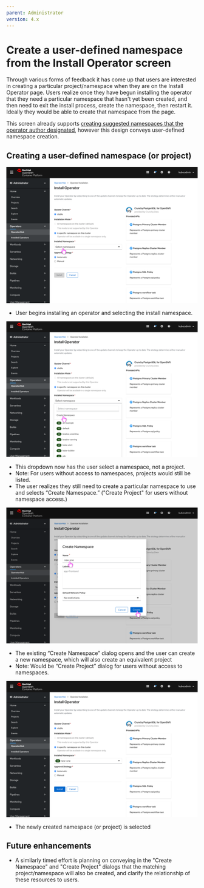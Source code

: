 ```yaml
---
parent: Administrator
version: 4.x
---
```


# Create a user-defined namespace from the Install Operator screen

Through various forms of feedback it has come up that users are interested in creating a particular project/namespace when they are on the Install Operator page. Users realize once they have begun installing the operator that they need a particular namespace that hasn't yet been created, and then need to exit the install process, create the namespace, then restart it. Ideally they would be able to create that namespace from the page.

This screen already supports [creating suggested namespaces that the operator author designated](http://openshift.github.io/openshift-origin-design/designs/administrator/olm/install-forcenamespace/), however this design conveys user-defined namespace creation.

## Creating a user-defined namespace (or project)

![Cluster Operator Related Resources](img/1-1-install.png)
- User begins installing an operator and selecting the install namespace.

![Cluster Operator Related Resources](img/1-2-select.png)
- This dropdown now has the user select a namespace, not a project.
- Note: For users without access to namespaces, projects would still be listed.
- The user realizes they still need to create a particular namespace to use and selects “Create Namespace.” ("Create Project" for users without namespace access.)

![Cluster Operator Related Resources](img/1-3-create.png)
- The existing “Create Namespace” dialog opens and the user can create a new namespace, which will also create an equivalent project
- Note: Would be “Create Project” dialog for users without access to namespaces.

![Cluster Operator Related Resources](img/1-4-selected.png)
- The newly created namespace (or project) is selected

## Future enhancements
- A similarly timed effort is planning on conveying in the "Create Namespace" and "Create Project" dialogs that the matching project/namespace will also be created, and clarify the relationship of these resources to users.
